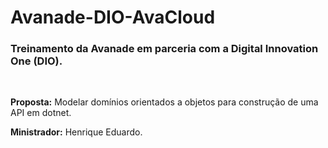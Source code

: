# Avanade-DIO-AvaCloud

### Treinamento da Avanade em parceria com a Digital Innovation One (DIO).
<br/>

**Proposta:** Modelar domínios orientados a objetos para construção de uma API em dotnet.

**Ministrador:** Henrique Eduardo. 
